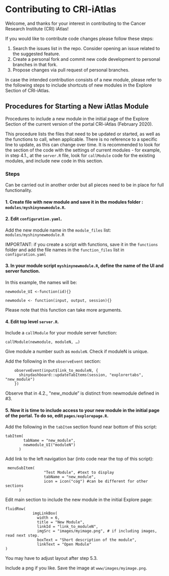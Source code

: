 # Contributing to CRI-iAtlas

Welcome, and thanks for your interest in contributing to the Cancer Research Institute (CRI) iAtlas!

If you would like to contribute code changes please follow these steps:

1. Search the issues list in the repo. Consider opening an issue related to the suggested feature.
2. Create a personal fork and commit new code development to personal branches in that fork.
3. Propose changes via pull request of personal branches.


In case the intended contribution consists of a new module, please refer to the following steps to include shortcuts of new modules in the Explore Section of CRI-iAtlas.

## Procedures for Starting a New iAtlas Module

Procedures to include a new module in the initial page of the Explore Section of the current version of the portal CRI-iAtlas (February 2020). 

This procedure lists the files that need to be updated or started, as well as the functions to call, when applicable. There is no reference to a specific line to update, as this can change over time. It is recommended to look for the section of the code with the settings of current modules - for example, in step 4.1., at the `server.R` file, look for `callModule` code for the existing modules, and include new code in this section.

### Steps
Can be carried out in another order but all pieces need to be in place for full functionality.

#### 1. Create file with new module and save it in the modules folder : `modules/myshinynewmodule.R`.

#### 2. Edit `configuration.yaml`.

Add the new module name in the `module_files` list: `modules/myshinynewmodule.R`

IMPORTANT: if you create a script with functions, save it in the `functions` folder and add the file names in the `function_files` list in `configuration.yaml`

#### 3. In your module script `myshinynewmodule.R`, define the name of the UI and server function. 

In this example, the names will be: 

```
newmodule_UI <-function(id){}

newmodule <- function(input, output, session){}
```
Please note that this function can take more arguments.
 
#### 4. Edit top level `server.R`.

Include a `callModule` for your module server function:

```
callModule(newmodule, moduleN, …)
```

Give module a number such as `moduleN`. Check if moduleN is unique.

Add the following in the `observeEvent` section:
```
    observeEvent(input$link_to_moduleN, {
      shinydashboard::updateTabItems(session, "explorertabs", "new_module")
    })
```
Observe that in 4.2., "new_module” is distinct from newmodule defined in #3.

#### 5. Now it is time to include access to your new module in the initial page of the portal. To do so, edit `pages/explorepage.R`.

Add the following in the `tabItem` section found near bottom of this script:

```
tabItem(
        tabName = "new_module",
        newmodule_UI("moduleN")
      )
```

Add link to the left navigation bar (into code near the top of this script):

```
 menuSubItem(
                 "Test Module", #text to display
                 tabName = "new_module",
                 icon = icon("cog") #can be different for other sections
      )
```

Edit main section to include the new module in the initial Explore page:
```
fluidRow(
            imgLinkBox(
              width = 6,
              title = "New Module",
              linkId = "link_to_moduleN",
              imgSrc = "images/myimage.png", # if including images, read next step.
              boxText = "Short description of the module",
              linkText = "Open Module"
)
```
You may have to adjust layout after step 5.3.
 
Include a png if you like. Save the image at `www/images/myimage.png`.

